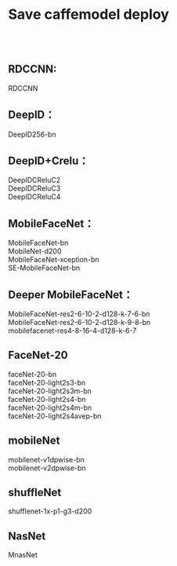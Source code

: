 # Save caffemodel deploy
<br><br>

## RDCCNN:
RDCCNN<br>

## DeepID：
DeepID256-bn<br>

## DeepID+Crelu：
DeepIDCReluC2<br>
DeepIDCReluC3<br>
DeepIDCReluC4<br>

## MobileFaceNet：
MobileFaceNet-bn<br>
MobileNet-d200<br>
MobileFaceNet-xception-bn<br>
SE-MobileFaceNet-bn<br>

## Deeper MobileFaceNet：
MobileFaceNet-res2-6-10-2-d128-k-7-6-bn<br>
MobileFaceNet-res2-6-10-2-d128-k-9-8-bn<br>
mobilefacenet-res4-8-16-4-d128-k-6-7<br>

## FaceNet-20
faceNet-20-bn<br>
faceNet-20-light2s3-bn<br>
faceNet-20-light2s3m-bn<br>
faceNet-20-light2s4-bn<br>
faceNet-20-light2s4m-bn<br>
faceNet-20-light2s4avep-bn<br>

## mobileNet
mobilenet-v1dpwise-bn<br>
mobilenet-v2dpwise-bn<br>

## shuffleNet
shufflenet-1x-p1-g3-d200<br>

## NasNet
MnasNet<br>
